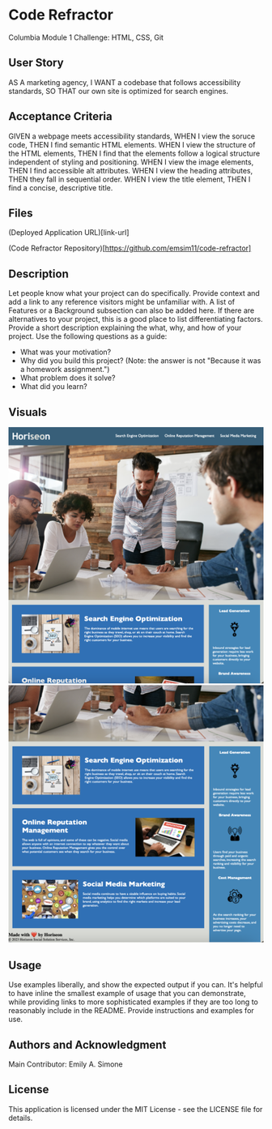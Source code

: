 # Code Refractor
Columbia Module 1 Challenge: HTML, CSS, Git

## User Story

AS A marketing agency,
I WANT a codebase that follows accessibility standards,
SO THAT our own site is optimized for search engines.

## Acceptance Criteria

GIVEN a webpage meets accessibility standards,
WHEN I view the soruce code,
THEN I find semantic HTML elements.
WHEN I view the structure of the HTML elements,
THEN I find that the elements follow a logical structure independent of styling and positioning.
WHEN I view the image elements,
THEN I find accessible alt attributes.
WHEN I view the heading attributes,
THEN they fall in sequential order.
WHEN I view the title element,
THEN I find a concise, descriptive title.

## Files

(Deployed Application URL)[link-url]

(Code Refractor Repository)[https://github.com/emsim11/code-refractor]

## Description

Let people know what your project can do specifically. Provide context and add a link to any reference visitors might be unfamiliar with. A list of Features or a Background subsection can also be added here. If there are alternatives to your project, this is a good place to list differentiating factors. Provide a short description explaining the what, why, and how of your project. Use the following questions as a guide:

- What was your motivation?
- Why did you build this project? (Note: the answer is not "Because it was a homework assignment.")
- What problem does it solve?
- What did you learn?

## Visuals

![Company Webpage Screenshot #1](/assets/screenshots/webpage-screenshot-1.png)
![Company Webpage Screenshot #2](/assets/screenshots/webpage-screenshot-2.png)

## Usage

Use examples liberally, and show the expected output if you can. It's helpful to have inline the smallest example of usage that you can demonstrate, while providing links to more sophisticated examples if they are too long to reasonably include in the README. Provide instructions and examples for use.

## Authors and Acknowledgment

Main Contributor: Emily A. Simone

## License

This application is licensed under the MIT License - see the LICENSE file for details.
